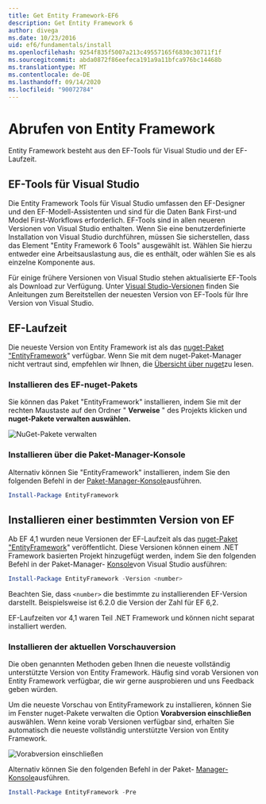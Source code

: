 ```yaml
---
title: Get Entity Framework-EF6
description: Get Entity Framework 6
author: divega
ms.date: 10/23/2016
uid: ef6/fundamentals/install
ms.openlocfilehash: 9254f835f5007a213c49557165f6830c30711f1f
ms.sourcegitcommit: abda0872f86eefeca191a9a11bfca976bc14468b
ms.translationtype: MT
ms.contentlocale: de-DE
ms.lasthandoff: 09/14/2020
ms.locfileid: "90072784"
---
```

# <a name="get-entity-framework"></a>Abrufen von Entity Framework
Entity Framework besteht aus den EF-Tools für Visual Studio und der EF-Laufzeit.

## <a name="ef-tools-for-visual-studio"></a>EF-Tools für Visual Studio

Die Entity Framework Tools für Visual Studio umfassen den EF-Designer und den EF-Modell-Assistenten und sind für die Daten Bank First-und Model First-Workflows erforderlich. EF-Tools sind in allen neueren Versionen von Visual Studio enthalten. Wenn Sie eine benutzerdefinierte Installation von Visual Studio durchführen, müssen Sie sicherstellen, dass das Element "Entity Framework 6 Tools" ausgewählt ist. Wählen Sie hierzu entweder eine Arbeitsauslastung aus, die es enthält, oder wählen Sie es als einzelne Komponente aus.

Für einige frühere Versionen von Visual Studio stehen aktualisierte EF-Tools als Download zur Verfügung. Unter [Visual Studio-Versionen](xref:ef6/what-is-new/visual-studio) finden Sie Anleitungen zum Bereitstellen der neuesten Version von EF-Tools für Ihre Version von Visual Studio.

## <a name="ef-runtime"></a>EF-Laufzeit

Die neueste Version von Entity Framework ist als das [nuget-Paket "EntityFramework](https://nuget.org/packages/EntityFramework/)" verfügbar. Wenn Sie mit dem nuget-Paket-Manager nicht vertraut sind, empfehlen wir Ihnen, die [Übersicht über nuget](/nuget/consume-packages/overview-and-workflow)zu lesen.

### <a name="installing-the-ef-nuget-package"></a>Installieren des EF-nuget-Pakets

Sie können das Paket "EntityFramework" installieren, indem Sie mit der rechten Maustaste auf den Ordner " **Verweise** " des Projekts klicken und **nuget-Pakete verwalten auswählen.**

![NuGet-Pakete verwalten](~/ef6/media/managenugetpackages.png)

### <a name="installing-from-package-manager-console"></a>Installieren über die Paket-Manager-Konsole

Alternativ können Sie "EntityFramework" installieren, indem Sie den folgenden Befehl in der [Paket-Manager-Konsole](https://docs.nuget.org/docs/start-here/using-the-package-manager-console)ausführen.

``` powershell
Install-Package EntityFramework
```

## <a name="installing-a-specific-version-of-ef"></a>Installieren einer bestimmten Version von EF

Ab EF 4,1 wurden neue Versionen der EF-Laufzeit als das [nuget-Paket "EntityFramework](https://www.nuget.org/packages/EntityFramework/)" veröffentlicht. Diese Versionen können einem .NET Framework basierten Projekt hinzugefügt werden, indem Sie den folgenden Befehl in der Paket-Manager- [Konsole](https://docs.nuget.org/docs/start-here/using-the-package-manager-console)von Visual Studio ausführen:

``` powershell
Install-Package EntityFramework -Version <number>
```

Beachten Sie, dass `<number>` die bestimmte zu installierenden EF-Version darstellt. Beispielsweise ist 6.2.0 die Version der Zahl für EF 6,2.   

EF-Laufzeiten vor 4,1 waren Teil .NET Framework und können nicht separat installiert werden.

### <a name="installing-the-latest-preview"></a>Installieren der aktuellen Vorschauversion

Die oben genannten Methoden geben Ihnen die neueste vollständig unterstützte Version von Entity Framework. Häufig sind vorab Versionen von Entity Framework verfügbar, die wir gerne ausprobieren und uns Feedback geben würden.

Um die neueste Vorschau von EntityFramework zu installieren, können Sie im Fenster nuget-Pakete verwalten die Option **Vorabversion einschließen** auswählen. Wenn keine vorab Versionen verfügbar sind, erhalten Sie automatisch die neueste vollständig unterstützte Version von Entity Framework.

![Vorabversion einschließen](~/ef6/media/includeprerelease.png)

Alternativ können Sie den folgenden Befehl in der Paket- [Manager-Konsole](https://docs.nuget.org/docs/start-here/using-the-package-manager-console)ausführen.

``` powershell
Install-Package EntityFramework -Pre
```
